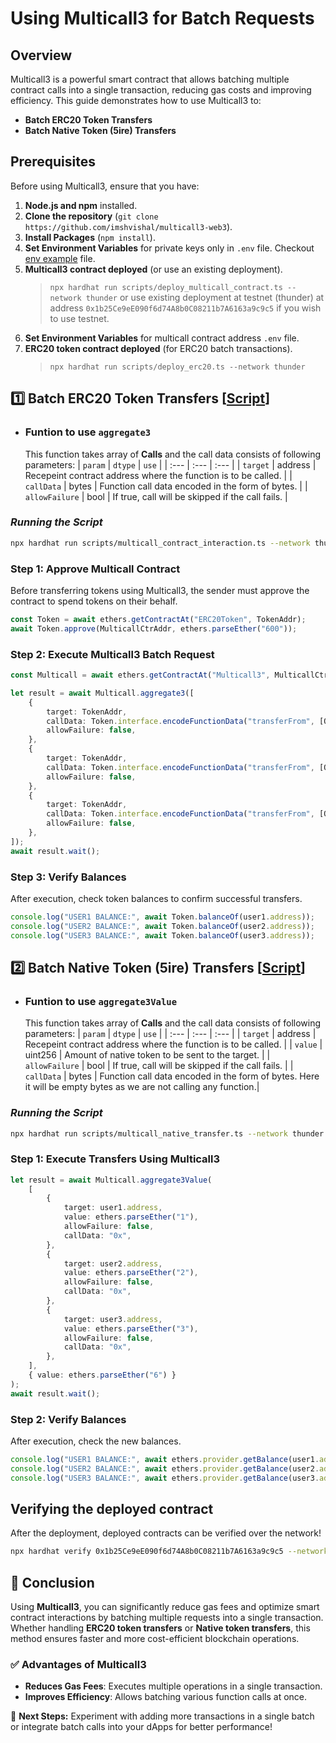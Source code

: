 # Using Multicall3 for Batch Requests

## Overview

Multicall3 is a powerful smart contract that allows batching multiple contract calls into a single transaction, reducing gas costs and improving efficiency. This guide demonstrates how to use Multicall3 to:

-   **Batch ERC20 Token Transfers**
-   **Batch Native Token (5ire) Transfers**

## Prerequisites

Before using Multicall3, ensure that you have:

1. **Node.js and npm** installed.
2. **Clone the repository** (`git clone https://github.com/imshvishal/multicall3-web3`).
3. **Install Packages** (`npm install`).
4. **Set Environment Variables** for private keys only in `.env` file. Checkout [env example](.env.example) file.
5. **Multicall3 contract deployed** (or use an existing deployment).
    > `npx hardhat run scripts/deploy_multicall_contract.ts --network thunder` or use existing deployment at testnet (thunder) at address `0x1b25Ce9eE090f6d74A8b0C08211b7A6163a9c9c5` if you wish to use testnet.
6. **Set Environment Variables** for multicall contract address `.env` file.
7. **ERC20 token contract deployed** (for ERC20 batch transactions).
    > `npx hardhat run scripts/deploy_erc20.ts --network thunder`

## 1️⃣ Batch ERC20 Token Transfers [[Script](./scripts/multicall_contract_interaction.ts)]

-   ### Funtion to use `aggregate3`
    This function takes array of **Calls** and the call data consists of following parameters:
    | `param` | `dtype` | `use` |
    | :--- | :--- | :--- |
    | `target` | address | Recepeint contract address where the function is to be called. |
    | `callData` | bytes | Function call data encoded in the form of bytes. |
    | `allowFailure` | bool | If true, call will be skipped if the call fails. |

### **_Running the Script_**

```bash
npx hardhat run scripts/multicall_contract_interaction.ts --network thunder
```

### **Step 1: Approve Multicall Contract**

Before transferring tokens using Multicall3, the sender must approve the contract to spend tokens on their behalf.

```typescript
const Token = await ethers.getContractAt("ERC20Token", TokenAddr);
await Token.approve(MulticallCtrAddr, ethers.parseEther("600"));
```

### **Step 2: Execute Multicall3 Batch Request**

```typescript
const Multicall = await ethers.getContractAt("Multicall3", MulticallCtrAddr);

let result = await Multicall.aggregate3([
	{
		target: TokenAddr,
		callData: Token.interface.encodeFunctionData("transferFrom", [Owner, user1.address, ethers.parseEther("100")]),
		allowFailure: false,
	},
	{
		target: TokenAddr,
		callData: Token.interface.encodeFunctionData("transferFrom", [Owner, user2.address, ethers.parseEther("200")]),
		allowFailure: false,
	},
	{
		target: TokenAddr,
		callData: Token.interface.encodeFunctionData("transferFrom", [Owner, user3.address, ethers.parseEther("300")]),
		allowFailure: false,
	},
]);
await result.wait();
```

### **Step 3: Verify Balances**

After execution, check token balances to confirm successful transfers.

```typescript
console.log("USER1 BALANCE:", await Token.balanceOf(user1.address));
console.log("USER2 BALANCE:", await Token.balanceOf(user2.address));
console.log("USER3 BALANCE:", await Token.balanceOf(user3.address));
```

## 2️⃣ Batch Native Token (5ire) Transfers [[Script](./scripts/multicall_native_transfer.ts)]

-   ### Funtion to use `aggregate3Value`
    This function takes array of **Calls** and the call data consists of following parameters:
    | `param` | `dtype` | `use` |
    | :--- | :--- | :--- |
    | `target` | address | Recepeint contract address where the function is to be called. |
    | `value` | uint256 | Amount of native token to be sent to the target. |
    | `allowFailure` | bool | If true, call will be skipped if the call fails. |
    | `callData` | bytes | Function call data encoded in the form of bytes. Here it will be empty bytes as we are not calling any function.|

### **_Running the Script_**

```bash
npx hardhat run scripts/multicall_native_transfer.ts --network thunder
```

### **Step 1: Execute Transfers Using Multicall3**

```typescript
let result = await Multicall.aggregate3Value(
	[
		{
			target: user1.address,
			value: ethers.parseEther("1"),
			allowFailure: false,
			callData: "0x",
		},
		{
			target: user2.address,
			value: ethers.parseEther("2"),
			allowFailure: false,
			callData: "0x",
		},
		{
			target: user3.address,
			value: ethers.parseEther("3"),
			allowFailure: false,
			callData: "0x",
		},
	],
	{ value: ethers.parseEther("6") }
);
await result.wait();
```

### **Step 2: Verify Balances**

After execution, check the new balances.

```typescript
console.log("USER1 BALANCE:", await ethers.provider.getBalance(user1.address));
console.log("USER2 BALANCE:", await ethers.provider.getBalance(user2.address));
console.log("USER3 BALANCE:", await ethers.provider.getBalance(user3.address));
```

## **Verifying the deployed contract**

After the deployment, deployed contracts can be verified over the network!

```bash
npx hardhat verify 0x1b25Ce9eE090f6d74A8b0C08211b7A6163a9c9c5 --network thunder
```

## 🚀 Conclusion

Using **Multicall3**, you can significantly reduce gas fees and optimize smart contract interactions by batching multiple requests into a single transaction. Whether handling **ERC20 token transfers** or **Native token transfers**, this method ensures faster and more cost-efficient blockchain operations.

### ✅ **Advantages of Multicall3**

-   **Reduces Gas Fees**: Executes multiple operations in a single transaction.
-   **Improves Efficiency**: Allows batching various function calls at once.

📌 **Next Steps:** Experiment with adding more transactions in a single batch or integrate batch calls into your dApps for better performance!
